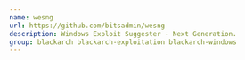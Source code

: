 ```yaml
---
name: wesng
url: https://github.com/bitsadmin/wesng
description: Windows Exploit Suggester - Next Generation.
group: blackarch blackarch-exploitation blackarch-windows
---
```

